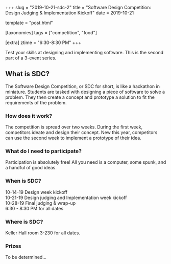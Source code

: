 +++
slug = "2019-10-21-sdc-2"
title = "Software Design Competition: Design Judging & Implementation Kickoff"
date = 2019-10-21

template = "post.html"

[taxonomies]
tags = ["competition", "food"]

[extra]
ztime = "6:30-8:30 PM"
+++

Test your skills at designing and implementing software.
This is the second part of a 3-event series.

<!-- more -->

## What is SDC?

The Software Design Competition, or SDC for short, is like a
hackathon in miniature. Students are tasked with designing a piece of
software to solve a problem. They then create a concept and prototype
a solution to fit the requirements of the problem.

### How does it work?

The competition is spread over two weeks. During the first week,
competitors ideate and design their concept. New this year,
competitors can use the second week to implement a prototype of their
idea.

### What do I need to participate?

Participation is absolutely free! All you need is a computer, some
spunk, and a handful of good ideas.

### When is SDC?
10-14-19 Design week kickoff   
10-21-19 Design judging and Implementation week kickoff  
10-28-19 Final judging & wrap-up  
6:30 - 8:30 PM for all dates  

### Where is SDC?
Keller Hall room 3-230 for all dates.  


### Prizes

To be determined...
